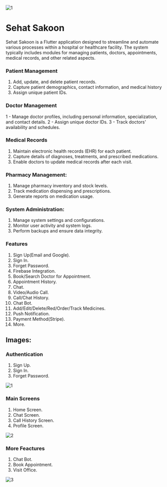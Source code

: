 ![1](https://github.com/ZaidAhmed404/product-management-system-flutter/assets/123987830/39f9d941-4ba5-4305-9628-10636081574d)


# Sehat Sakoon

Sehat Sakoon is a Flutter application designed to streamline and automate various processes within a hospital or healthcare facility. The system typically includes modules for managing patients, doctors, appointments, medical records, and other related aspects.

### Patient Management

1.  Add, update, and delete patient records.
2.  Capture patient demographics, contact information, and medical history
3.  Assign unique patient IDs.

### Doctor Management
1 - Manage doctor profiles, including personal information, specialization, and contact details.
2 - Assign unique doctor IDs.
3 - Track doctors' availability and schedules.

### Medical Records

1.  Maintain electronic health records (EHR) for each patient.
2.  Capture details of diagnoses, treatments, and prescribed medications.
3.  Enable doctors to update medical records after each visit.

### Pharmacy Management:

1.  Manage pharmacy inventory and stock levels.
2.  Track medication dispensing and prescriptions.
3.  Generate reports on medication usage.

### System Administration:

1.  Manage system settings and configurations.
2.  Monitor user activity and system logs.
3.  Perform backups and ensure data integrity.

### Features

1.  Sign Up(Email and Google).
2.  Sign In.
3.  Forget Password.
4.  Firebase Integration.
5.  Book/Search Doctor for Appointment.
6.  Appointment History.
7.  Chat.
8.  Video/Audio Call.
9.  Call/Chat History.
10.  Chat Bot.
11.  Add/Edit/Delete/Red/Order/Track Medicines.
12.  Push Notification.
13.  Payment Method(Stripe).
14.  More.

## Images:
### Authentication

1.  Sign Up.
2.  Sign In.
3.  Forget Password.

![1](https://github.com/ZaidAhmed404/hospital-management-system-flutter-app/assets/123987830/8aaf5bfe-afe8-4c8b-9abb-f98a73b25894)

### Main Screens

1.  Home Screen.
2.  Chat Screen.
3.  Call History Screen.
4.  Profile Screen.

![2](https://github.com/ZaidAhmed404/hospital-management-system-flutter-app/assets/123987830/54d5aae0-f1d6-4b58-b007-8745863c5919)

### More Feactures

1.  Chat Bot.
2.  Book Appointment.
3.  Visit Office.

![3](https://github.com/ZaidAhmed404/hospital-management-system-flutter-app/assets/123987830/581d9bce-81ca-4c85-9807-f3359504b120)


